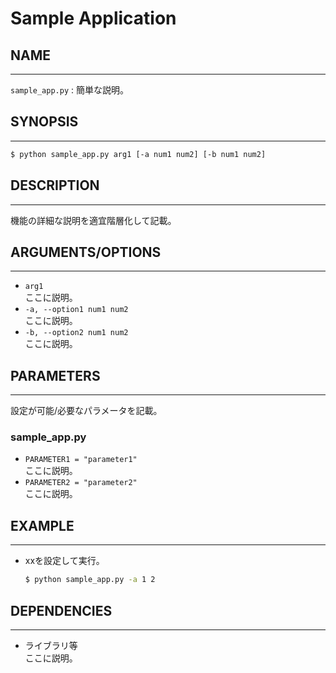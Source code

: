 # Sample Application


## NAME
----------------------------------------
`sample_app.py` : 簡単な説明。


## SYNOPSIS
----------------------------------------
```sh
$ python sample_app.py arg1 [-a num1 num2] [-b num1 num2]
```


## DESCRIPTION
----------------------------------------
機能の詳細な説明を適宜階層化して記載。


## ARGUMENTS/OPTIONS
----------------------------------------
- `arg1`  
    ここに説明。
- `-a, --option1 num1 num2`  
    ここに説明。
- `-b, --option2 num1 num2`  
    ここに説明。


## PARAMETERS
----------------------------------------
設定が可能/必要なパラメータを記載。
### sample_app.py
- `PARAMETER1 = "parameter1"`  
    ここに説明。
- `PARAMETER2 = "parameter2"`  
    ここに説明。


## EXAMPLE
----------------------------------------
- xxを設定して実行。
    ```sh
    $ python sample_app.py -a 1 2
    ```


## DEPENDENCIES
----------------------------------------
- ライブラリ等  
    ここに説明。
